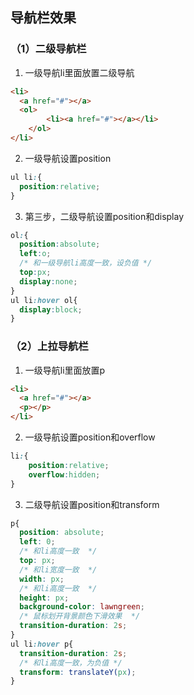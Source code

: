 ## 导航栏效果

### （1）二级导航栏

1. 一级导航li里面放置二级导航
```html
<li>
  <a href="#"></a>
  <ol>
        <li><a href="#"></a></li>
    </ol>
</li>
```
2. 一级导航设置position
```css
ul li:{
  position:relative;
}
```
3. 第三步，二级导航设置position和display
```css
ol:{
  position:absolute;
  left:o;
  /* 和一级导航li高度一致，设负值 */
  top:px;
  display:none;
}
ul li:hover ol{
  display:block;
}
```

### （2）上拉导航栏

1. 一级导航li里面放置p
```html
<li>
  <a href="#"></a>
  <p></p>
</li>
```
2. 一级导航设置position和overflow
```css
li:{
    position:relative;
    overflow:hidden;
}
```
3. 二级导航设置position和transform
```css
p{
  position: absolute;
  left: 0;
  /* 和li高度一致  */
  top: px;
  /* 和li宽度一致  */
  width: px;
  /* 和li高度一致  */
  height: px;
  background-color: lawngreen;
  /* 鼠标划开背景颜色下滑效果  */
  transition-duration: 2s;
}
ul li:hover p{
  transition-duration: 2s;
  /* 和li高度一致，为负值 */
  transform: translateY(px);
}
```


